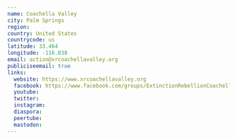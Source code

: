 ```yaml
---
name: Coachella Valley
city: Palm Springs
region:
country: United States
countrycode: us
latitude: 33.464
longitude: -116.038
email: action@xrcoachellavalley.org
publiciseemail: true
links:
  website: https://www.xrcoachellavalley.org
  facebook: https://www.facebook.com/groups/ExtinctionRebellionCoachellaValley
  youtube:
  twitter:
  instagram:
  diaspora:
  peertube:
  mastodon:
---
```

